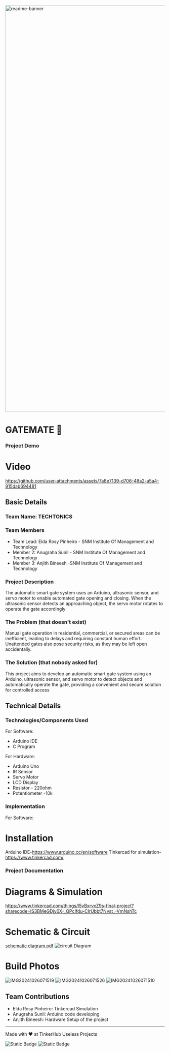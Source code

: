 <img width="1280" alt="readme-banner" src="https://github.com/user-attachments/assets/35332e92-44cb-425b-9dff-27bcf1023c6c">

# GATEMATE 🎯

### Project Demo
# Video

https://github.com/user-attachments/assets/7a8e7139-d706-48a2-a5a4-915dab694481

## Basic Details
### Team Name: TECHTONICS


### Team Members
- Team Lead: Elda Rosy Pinheiro - SNM Institute Of Management and Technology
- Member 2: Anugraha Sunil - SNM Institute Of Management and Technology
- Member 3: Anjith Bineesh -SNM Institute Of Management and Technology

### Project Description
The automatic smart gate system uses an Arduino, ultrasonic sensor, and servo motor to enable automated gate opening and closing. When the ultrasonic sensor detects an approaching object, the servo motor rotates to operate the gate accordingly

### The Problem (that doesn't exist)
Manual gate operation in residential, commercial, or secured areas can be inefficient, leading to delays and requiring constant human effort. Unattended gates also pose security risks, as they may be left open accidentally. 

### The Solution (that nobody asked for)
This project aims to develop an automatic smart gate system using an Arduino, ultrasonic sensor, and servo motor to detect objects and automatically operate the gate, providing a convenient and secure solution for controlled access

## Technical Details
### Technologies/Components Used
For Software:
- Arduino IDE
- C Program

For Hardware:
- Arduino Uno
- IR Sensor
- Servo Motor
- LCD Display
- Resistor - 220ohm
- Potentiometer -10k
### Implementation
For Software:
# Installation
Arduino IDE-https://www.arduino.cc/en/software
Tinkercad for simulation- https://www.tinkercad.com/

### Project Documentation

# Diagrams & Simulation
https://www.tinkercad.com/things/l5vBxrvxZ9s-final-project?sharecode=lS3BMeGDjv0X-_QPcIfdu-CIrUbbt7Nvst_-VmNshTc

# Schematic & Circuit
[schematic diagram.pdf](https://github.com/user-attachments/files/17528752/schematic.diagram.pdf)
![circuit Diagram](https://github.com/user-attachments/assets/ee7d9d7b-6d44-45dd-9543-6f5dc9481987)


# Build Photos
![IMG20241026071519](https://github.com/user-attachments/assets/590056e8-6023-4fbd-8b9f-26e8677cb75b)
![IMG20241026071526](https://github.com/user-attachments/assets/84d7a3ab-c616-411e-afd8-caa7b9ca01b0)
![IMG20241026071510](https://github.com/user-attachments/assets/8447d388-d7d9-4ff7-bf9e-26024ad8fa52)




## Team Contributions
- Elda Rosy Pinheiro: Tinkercad Simulation
- Anugraha Sunil: Arduino code developing 
- Anjith Bineesh: Hardware Setup of the project

---
Made with ❤️ at TinkerHub Useless Projects 

![Static Badge](https://img.shields.io/badge/TinkerHub-24?color=%23000000&link=https%3A%2F%2Fwww.tinkerhub.org%2F)
![Static Badge](https://img.shields.io/badge/UselessProject--24-24?link=https%3A%2F%2Fwww.tinkerhub.org%2Fevents%2FQ2Q1TQKX6Q%2FUseless%2520Projects)
